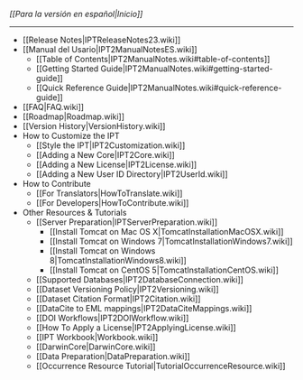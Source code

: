 _[[Para la versión en español|Inicio]]_

---

+ [[Release Notes|IPTReleaseNotes23.wiki]]
+ [[Manual del Usario|IPT2ManualNotesES.wiki]]
    - [[Table of Contents|IPT2ManualNotes.wiki#table-of-contents]]
    - [[Getting Started Guide|IPT2ManualNotes.wiki#getting-started-guide]]
    - [[Quick Reference Guide|IPT2ManualNotes.wiki#quick-reference-guide]]
+ [[FAQ|FAQ.wiki]] 
+ [[Roadmap|Roadmap.wiki]]
+ [[Version History|VersionHistory.wiki]]
+ How to Customize the IPT
    - [[Style the IPT|IPT2Customization.wiki]]
    - [[Adding a New Core|IPT2Core.wiki]]
    - [[Adding a New License|IPT2License.wiki]]
    - [[Adding a New User ID Directory|IPT2UserId.wiki]]
+ How to Contribute
    - [[For Translators|HowToTranslate.wiki]]
    - [[For Developers|HowToContribute.wiki]]
+ Other Resources & Tutorials
    - [[Server Preparation|IPTServerPreparation.wiki]]
      - [[Install Tomcat on Mac OS X|TomcatInstallationMacOSX.wiki]]
      - [[Install Tomcat on Windows 7|TomcatInstallationWindows7.wiki]]
      - [[Install Tomcat on Windows 8|TomcatInstallationWindows8.wiki]]
      - [[Install Tomcat on CentOS 5|TomcatInstallationCentOS.wiki]]
    - [[Supported Databases|IPT2DatabaseConnection.wiki]]
    - [[Dataset Versioning Policy|IPT2Versioning.wiki]]
    - [[Dataset Citation Format|IPT2Citation.wiki]]
    - [[DataCite to EML mappings|IPT2DataCiteMappings.wiki]]
    - [[DOI Workflows|IPT2DOIWorkflow.wiki]]
    - [[How To Apply a License|IPT2ApplyingLicense.wiki]]
    - [[IPT Workbook|Workbook.wiki]]
    - [[DarwinCore|DarwinCore.wiki]]
    - [[Data Preparation|DataPreparation.wiki]]
    - [[Occurrence Resource Tutorial|TutorialOccurrenceResource.wiki]]
